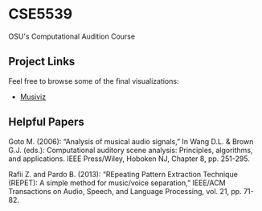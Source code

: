 ﻿# CSE5539

OSU's Computational Audition Course

## Project Links

Feel free to browse some of the final visualizations:

- [Musiviz][1]

## Helpful Papers

Goto M. (2006): “Analysis of musical audio signals,” In Wang D.L. & Brown G.J. (eds.):
Computational auditory scene analysis: Principles, algorithms, and applications. IEEE
Press/Wiley, Hoboken NJ, Chapter 8, pp. 251-295.

Rafii Z. and Pardo B. (2013): “REpeating Pattern Extraction Technique (REPET): A simple
method for music/voice separation,” IEEE/ACM Transactions on Audio, Speech, and
Language Processing, vol. 21, pp. 71-82. 

[1]: term-project/musiviz/

